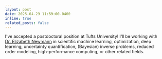 ```yaml
---
layout: post
date: 2025-04-29 11:59:00-0400
inline: true
related_posts: false
---
```


I've accepted a postdoctoral position at Tufts University! I'll be working with
[Dr. Elizabeth Newmann](https://elizabethnewman.owlstown.net/) in scientific
machine learning, optimization, deep learning, uncertainty quantification,
(Bayesian) inverse problems, reduced order modeling, high-performance computing,
or other related fields.
